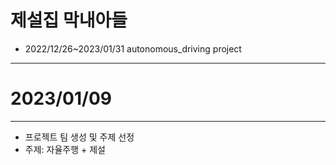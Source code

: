 # 제설집 막내아들
* 2022/12/26~2023/01/31 autonomous_driving project 
- - -
# 2023/01/09
- - -
* 프로젝트 팀 생성 및 주제 선정
* 주제: 자율주행 + 제설
